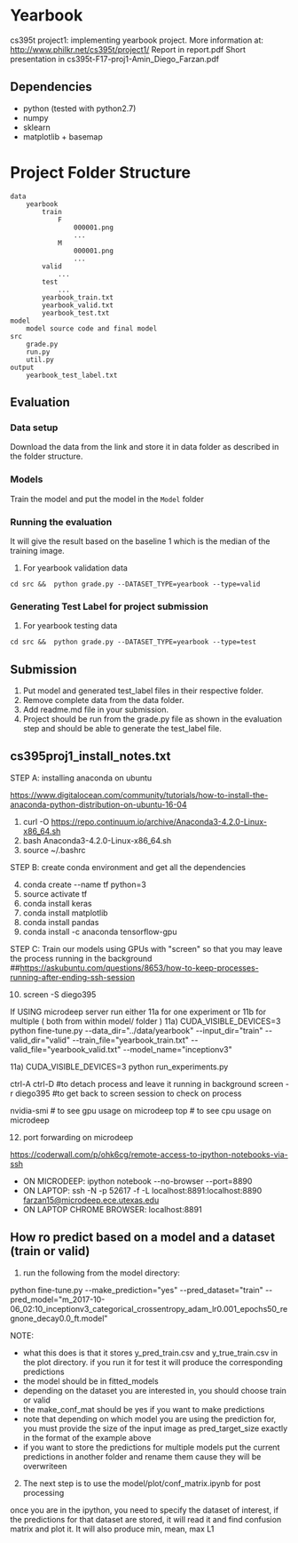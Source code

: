 # Yearbook
cs395t project1: implementing yearbook project.  More information at: http://www.philkr.net/cs395t/project1/
Report in report.pdf
Short presentation in cs395t-F17-proj1-Amin\_Diego\_Farzan.pdf

## Dependencies
 * python (tested with python2.7)
 * numpy
 * sklearn
 * matplotlib + basemap

# Project Folder Structure
```
data
	yearbook
		train
			F
				000001.png
				...
			M
				000001.png
				...
		valid
			...
		test
			...
		yearbook_train.txt
		yearbook_valid.txt
		yearbook_test.txt
model
	model source code and final model
src
	grade.py
	run.py
	util.py
output
	yearbook_test_label.txt
```

## Evaluation
### Data setup
Download the data from the link and store it in data folder as described in the folder structure.

### Models
Train the model and put the model in the `Model` folder

### Running the evaluation
It will give the result based on the baseline 1 which is the median of the training image.
1. For yearbook validation data
```
cd src &&  python grade.py --DATASET_TYPE=yearbook --type=valid
```

### Generating Test Label for project submission
1. For yearbook testing data
```
cd src &&  python grade.py --DATASET_TYPE=yearbook --type=test
```

## Submission
1. Put model and generated test_label files in their respective folder.
2. Remove complete data from the data folder.
3. Add readme.md file in your submission.
4. Project should be run from the grade.py file as shown in the evaluation step and should be able to generate the test_label file.





## cs395proj1_install_notes.txt

STEP A: installing anaconda on ubuntu

https://www.digitalocean.com/community/tutorials/how-to-install-the-anaconda-python-distribution-on-ubuntu-16-04

1) curl -O https://repo.continuum.io/archive/Anaconda3-4.2.0-Linux-x86_64.sh
2) bash Anaconda3-4.2.0-Linux-x86_64.sh
3) source ~/.bashrc


STEP B: create conda environment and get all the dependencies

4) conda create --name tf python=3
5) source activate tf
6) conda install keras
7) conda install matplotlib
8) conda install pandas
9) conda install -c anaconda tensorflow-gpu

STEP C: Train our models using GPUs with "screen" so that you may leave the process running in the background
##https://askubuntu.com/questions/8653/how-to-keep-processes-running-after-ending-ssh-session

10) screen -S diego395

If USING microdeep server run either 11a for one experiment or 11b for multiple ( both from within model/ folder )
11a) CUDA_VISIBLE_DEVICES=3 python fine-tune.py --data_dir="../data/yearbook" --input_dir="train"
--valid_dir="valid" --train_file="yearbook_train.txt" --valid_file="yearbook_valid.txt"
--model_name="inceptionv3" 

11a) CUDA_VISIBLE_DEVICES=3 python run_experiments.py

ctrl-A ctrl-D  #to detach process and leave it running in background
screen -r diego395   #to get back to screen session to check on process

nvidia-smi  # to see gpu usage on microdeep
top         # to see cpu usage on microdeep



12) port forwarding on microdeep

https://coderwall.com/p/ohk6cg/remote-access-to-ipython-notebooks-via-ssh
- ON MICRODEEP:    ipython notebook --no-browser --port=8890
- ON LAPTOP: ssh -N -p 52617 -f -L localhost:8891:localhost:8890 farzan15@microdeep.ece.utexas.edu
- ON LAPTOP CHROME BROWSER:  localhost:8891


## How ro predict based on a model and a dataset (train or valid)
1) run the following from the model directory:

python fine-tune.py --make_prediction="yes" --pred_dataset="train" --pred_model="m_2017-10-06_02:10_inceptionv3_categorical_crossentropy_adam_lr0.001_epochs50_regnone_decay0.0_ft.model"


NOTE:
- what this does is that it stores y_pred_train.csv and y_true_train.csv in the plot directory. if you run it for test it will produce the corresponding predictions
- the model should be in fitted_models
- depending on the dataset you are interested in, you should choose train or valid
- the make_conf_mat should be yes if you want to make predictions
- note that depending on which model you are using the prediction for, you must provide the size of the input image as pred_target_size exactly in the format of the example above
- if you want to store the predictions for multiple models put the current predictions in another folder and rename them cause they will be overwriteen


2) The next step is to use the model/plot/conf_matrix.ipynb for post processing

once you are in the ipython, you need to specify the dataset of interest, if the predictions for that dataset are stored, it will read it and find confusion matrix and plot it. It will also produce min, mean, max L1 
